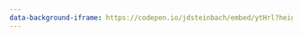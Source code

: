 ```yaml
---
data-background-iframe: https://codepen.io/jdsteinbach/embed/ytHrl?height=400&theme-id=0&slug-hash=ytHrl&default-tab=result&user=jdsteinbach&embed-version=2&pen-title=Offscreen%20Menu&name=cp_embed_1
---
```

